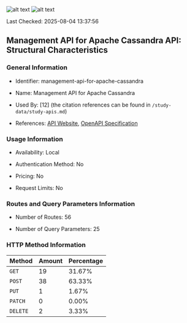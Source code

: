 ![alt text](https://img.shields.io/badge/OpenAPI_Specification-Valid-brightgreen.svg) ![alt text](https://img.shields.io/badge/Server_URL-Invalid-red.svg) 

Last Checked: 2025-08-04 13:37:56

## Management API for Apache Cassandra API: Structural Characteristics

### General Information

- Identifier: management-api-for-apache-cassandra

- Name: Management API for Apache Cassandra

- Used By: [12] (the citation references can be found in `/study-data/study-apis.md`)

- References: [API Website](https://github.com/k8ssandra/management-api-for-apache-cassandra), [OpenAPI Specification](https://raw.githubusercontent.com/k8ssandra/management-api-for-apache-cassandra/master/management-api-server/doc/openapi.json)

### Usage Information

- Availability: Local

- Authentication Method: No

- Pricing: No

- Request Limits: No

### Routes and Query Parameters Information

- Number of Routes: 56

- Number of Query Parameters: 25

### HTTP Method Information

| Method | Amount | Percentage |
|--------|--------|------------|
| `GET` | 19 | 31.67% |
| `POST` | 38 | 63.33% |
| `PUT` | 1 | 1.67% |
| `PATCH` | 0 | 0.00% |
| `DELETE` | 2 | 3.33% |
